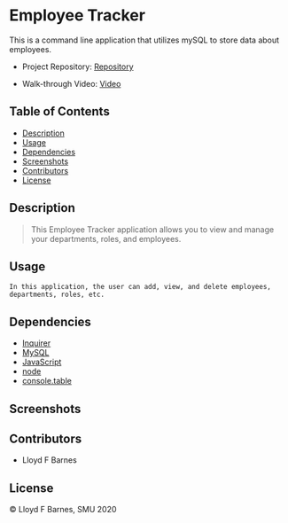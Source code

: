 # Employee Tracker

This is a command line application that utilizes mySQL to store data about employees.

- Project Repository: [Repository](https://github.com/lbarnes86/Employee_Tracker)

- Walk-through Video: [Video](https://youtu.be/nX3Qhig55bY)


## Table of Contents

- [Description](#description)
- [Usage](#usage)
- [Dependencies](#dependencies)
- [Screenshots](#screenshots)
- [Contributors](#contributors)
- [License](#license)

## Description
>This Employee Tracker application allows you to view and manage your departments, roles, and employees.


## Usage

```
In this application, the user can add, view, and delete employees, departments, roles, etc.

```

## Dependencies
- [Inquirer](https://www.npmjs.com/package/inquirer/v/0.2.3)
- [MySQL](https://www.npmjs.com/package/mysql)
- [JavaScript](https://www.javascript.com/) 
- [node](https://nodejs.org/en/)
- [console.table](https://www.npmjs.com/package/console.table)

## Screenshots


## Contributors

- Lloyd F Barnes 

## License
© Lloyd F Barnes, SMU 2020
